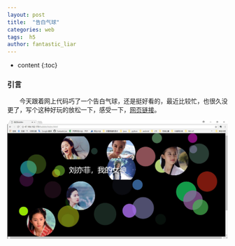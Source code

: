 ```yaml
---
layout: post
title:  "告白气球"
categories: web
tags:  h5
author: fantastic_liar
---
```

* content
{:toc}

### 引言

&emsp;&emsp;今天跟着网上代码巧了一个告白气球，还是挺好看的，最近比较忙，也很久没更了，写个这种好玩的放松一下，感受一下，[网页链接](http://47.106.182.170/bubble/index.html)。

![QQ截图20180709222843](assets/QQ截图20180709222843.jpg)
